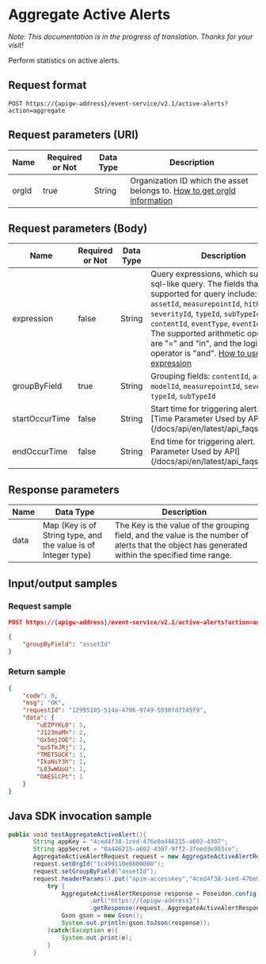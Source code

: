 # Aggregate Active Alerts

*Note:  This documentation is in the progress of translation. Thanks for your visit!*

 Perform statistics on active alerts.

## Request format

```
POST https://{apigw-address}/event-service/v2.1/active-alerts?action=aggregate
```

## Request parameters (URI)

| Name | Required or Not | Data Type | Description |
|---------------|--------|----------|-----------|
| orgId         | true     | String    | Organization ID which the asset belongs to. [How to get orgId information](/docs/api/en/latest/api_faqs#how-to-get-orgid-information-orgid)                |
                                                                 

## Request parameters (Body)
| Name            | Required or Not | Data Type | Description |
|----------------|----------|--------------------|----|
| expression         | false    | String   | Query expressions, which supports for sql-like query. The fields that are supported for query include: `modelId`, `assetId`, `measurepointId`, `hitRuleId`, `severityId`, `typeId`, `subTypeId`, `contentId`, `eventType`, `eventId` and `tag`. The supported arithmetic operators are "=" and "in", and the logical operator is "and". [How to use expression](/docs/api/en/latest/api_faqs.html#id1)|
| groupByField   | true     | String             | Grouping fields: `contentId`, `assetId`, `modelId`, `measurepointId`, `severityId`, `typeId`, `subTypeId` |
| startOccurTime | false    | String| Start time for triggering alert. See [Time Parameter Used by API] (/docs/api/en/latest/api_faqs.html#id5)    |
| endOccurTime   | false    | String| End time for triggering alert. See [Time Parameter Used by API] (/docs/api/en/latest/api_faqs.html#id5) |



## Response parameters

| Name | Data Type     | Description          |
|-------|----------------|---------------------------|
| data | Map (Key is of String type, and the value is of Integer type) | The Key is the value of the grouping field, and the value is the number of alerts that the object has generated within the specified time range.|


## Input/output samples

### Request sample

```json
POST https://{apigw-address}/event-service/v2.1/active-alerts?action=aggregate&orgId=1c499110e8800000

{
	"groupByField": "assetId"
}

```

### Return sample

```json
{
	"code": 0,
	"msg": "OK",
	"requestId": "12995105-514a-4706-9749-5930fd7145f9",
	"data": {
		"uEZPYKL0": 5,
		"J123maMn": 2,
		"Gx5mj2OE": 1,
		"qu5TmJRj": 1,
		"TMET5UCK": 1,
		"IkaNsY3h": 1,
		"L03wWUoU": 1,
		"OAESlCPt": 1
	}
}

```

## Java SDK invocation sample

```java
public void testAggregateActiveAlert(){  
       String appKey = "4ced4f38-1ced-476e0a446215-a602-4307";  
       String appSecret = "0a446215-a602-4307-9ff2-3feed3e983ce";  
       AggregateActiveAlertRequest request = new AggregateActiveAlertRequest();  
       request.setOrgId("1c499110e8800000");  
       request.setGroupByField("assetId");  
       request.headerParams().put("apim-accesskey","4ced4f38-1ced-476e0a446215-a602-4307");  
	       try {  
	           AggregateActiveAlertResponse response = Poseidon.config(PConfig.init().appKey(appKey).appSecret(appSecret).debug())  
	                   .url("https://{apigw-address}")  
	                   .getResponse(request, AggregateActiveAlertResponse.class);  
	           Gson gson = new Gson();  
	           System.out.println(gson.toJson(response));  
	       }catch(Exception e){  
	           System.out.print(e);  
	       }  
	   }
```